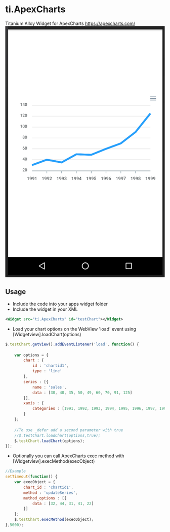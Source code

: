 # ti.ApexCharts
Titanium Alloy Widget for ApexCharts https://apexcharts.com/
![Example](/chartsc.png?raw=true "Example usage")

## Usage

- Include the code into your apps widget folder
- Include the widget in your XML
```xml
<Widget src="ti.ApexCharts" id="testChart"></Widget>
```

- Load your chart options on the WebView  'load' event using [Widgetview].loadChart(options)
```js
$.testChart.getView().addEventListener('load', function() {
    
    var options = {
        chart : {
            id : 'chartid1',
            type : 'line'
        },
        series : [{
            name : 'sales',
            data : [30, 40, 35, 50, 49, 60, 70, 91, 125]
        }],
        xaxis : {
            categories : [1991, 1992, 1993, 1994, 1995, 1996, 1997, 1998, 1999]
        }
    }; 
    
    //To use _defer add a second parameter with true
    //$.testChart.loadChart(options,true);
    $.testChart.loadChart(options);
});
```

- Optionally you can call ApexCharts exec method with [Widgetview].execMethod(execObject)
```js
//Example
setTimeout(function() {
    var execObject = {
        chart_id : 'chartid1',
        method : 'updateSeries',
        method_options : [{
            data : [32, 44, 31, 41, 22]
        }]
    };
    $.testChart.execMethod(execObject);
},5000);
```
